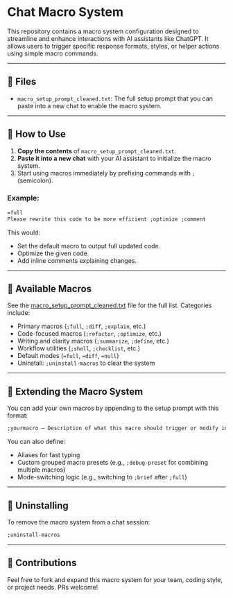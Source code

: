 
# Chat Macro System

This repository contains a macro system configuration designed to streamline and enhance interactions with AI assistants like ChatGPT. It allows users to trigger specific response formats, styles, or helper actions using simple macro commands.

---

## 📄 Files

- `macro_setup_prompt_cleaned.txt`: The full setup prompt that you can paste into a new chat to enable the macro system.

---

## 🚀 How to Use

1. **Copy the contents** of `macro_setup_prompt_cleaned.txt`.
2. **Paste it into a new chat** with your AI assistant to initialize the macro system.
3. Start using macros immediately by prefixing commands with `;` (semicolon).

### Example:
```txt
=full
Please rewrite this code to be more efficient ;optimize ;comment
```

This would:
- Set the default macro to output full updated code.
- Optimize the given code.
- Add inline comments explaining changes.

---

## 🔧 Available Macros

See the [macro_setup_prompt_cleaned.txt](macro_setup_prompt_cleaned.txt) file for the full list. Categories include:
- Primary macros (`;full`, `;diff`, `;explain`, etc.)
- Code-focused macros (`;refactor`, `;optimize`, etc.)
- Writing and clarity macros (`;summarize`, `;define`, etc.)
- Workflow utilities (`;shell`, `;checklist`, etc.)
- Default modes (`=full`, `=diff`, `=null`)
- Uninstall: `;uninstall-macros` to clear the system

---

## 🧩 Extending the Macro System

You can add your own macros by appending to the setup prompt with this format:
```txt
;yourmacro – Description of what this macro should trigger or modify in behavior.
```

You can also define:
- Aliases for fast typing
- Custom grouped macro presets (e.g., `;debug-preset` for combining multiple macros)
- Mode-switching logic (e.g., switching to `;brief` after `;full`)

---

## 🧼 Uninstalling

To remove the macro system from a chat session:
```txt
;uninstall-macros
```

---

## 📢 Contributions

Feel free to fork and expand this macro system for your team, coding style, or project needs. PRs welcome!

